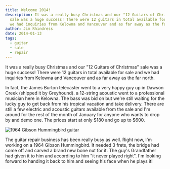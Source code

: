 ```yaml
---
title: Welcome 2014!
description: It was a really busy Christmas and our "12 Guitars of Christmas"
  sale was a huge success! There were 12 guitars in total available for sale and
  we had inquiries from Kelowna and Vancouver and as far away as the far north.
author: Jim Rhindress
date: 2014-01-13
tags:
  - guitar
  - sale
  - repair
---
```


It was a really busy Christmas and our "12 Guitars of Christmas" sale was a huge success! There were 12 guitars in total available for sale and we had inquiries from Kelowna and Vancouver and as far away as the far north.

In fact, the James Burton telecaster went to a very happy guy up in Dawson Creek (shipped it by Greyhound). a 12-string acoustic went to a professional musician here in Kelowna. The bass was bid on but we're still waiting for the lucky guy to get back from his tropical vacation and take delivery. There are still a few electric and acoustic guitars available from the sale and I'm around for the rest of the month of January for anyone who wants to drop by and demo one. The prices start at only $180 and go up to $600.

<img src="/static/img/1964-gibson-hummingbird.jpg" alt="1964 Gibson Hummingbird guitar" style="margin-left: auto; margin-right: auto;" />

The guitar repair business has been really busy as well. Right now, I'm working on a 1964 Gibson Hummingbird. It needed 3 frets, the bridge had come off and carved a brand new bone nut for it. The guy's Grandfather had given it to him and according to him "it never played right". I'm looking forward to handing it back to him and seeing his face when he plays it!
